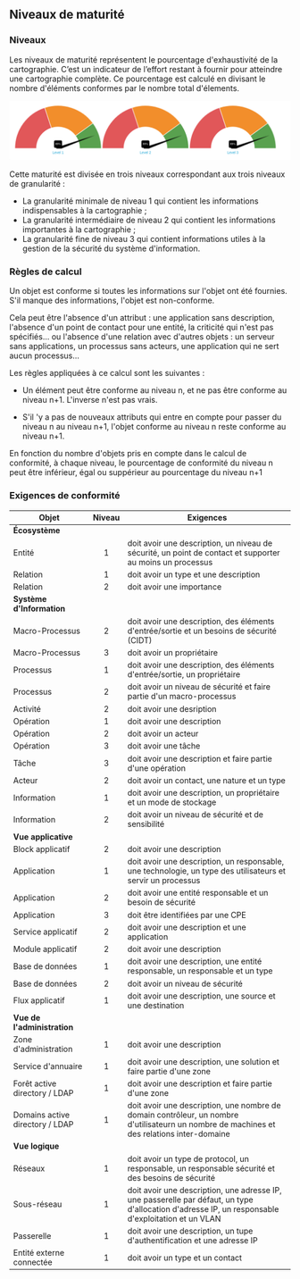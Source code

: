 ## Niveaux de maturité

### Niveaux

Les niveaux de maturité représentent le pourcentage d'exhaustivité de la cartographie.
C’est un indicateur de l’effort restant à fournir pour atteindre une cartographie complète.
Ce pourcentage est calculé en divisant le nombre d'éléments conformes par le nombre total d'élements.

[<img src="images/maturity.png" width="600">](images/maturity.png)

Cette maturité est divisée en trois niveaux correspondant aux trois niveaux de granularité :

* La granularité minimale de niveau 1 qui contient les informations indispensables à la cartographie ;
* La granularité intermédiaire de niveau 2 qui contient les informations importantes à la cartographie ;
* La granularité fine de niveau 3 qui contient informations utiles à la gestion de la sécurité du système d'information.

### Règles de calcul

Un objet est conforme si toutes les informations sur l'objet ont été fournies.
S'il manque des informations, l'objet est non-conforme.

Cela peut être l'absence d'un attribut : une application sans description, l'absence d'un point de contact pour une entité, 
la criticité qui n'est pas spécifiés... ou l'absence d'une relation avec d'autres objets : un serveur sans applications, un processus sans acteurs, 
une application qui ne sert aucun processus...

Les règles appliquées à ce calcul sont les suivantes :

* Un élément peut être conforme au niveau n, et ne pas être conforme au niveau n+1. L'inverse n'est pas vrais.

* S'il 'y a pas de nouveaux attributs qui entre en compte pour passer du niveau n au niveau n+1, l'objet conforme au niveau n reste conforme au niveau n+1.

En fonction du nombre d'objets pris en compte dans le calcul de conformité, à chaque niveau,
le pourcentage de conformité du niveau n peut être inférieur, égal ou suppérieur au pourcentage du niveau n+1

### Exigences de conformité


| Objet | Niveau | Exigences |
|---    |:-:     |---              |
| **Écosystème** | | |
| Entité | 1 | doit avoir une description, un niveau de sécurité, un point de contact et supporter au moins un processus |
| Relation | 1 | doit avoir un type et une description |
| Relation | 2 | doit avoir une importance |
| **Système d'Information** | | |
| Macro-Processus | 2 | doit avoir une description, des éléments d'entrée/sortie et un besoins de sécurité (CIDT) |
| Macro-Processus | 3 | doit avoir un propriétaire |
| Processus | 1 | doit avoir une description, des éléments d'entrée/sortie, un propriétaire  |
| Processus | 2 | doit avoir un niveau de sécurité et faire partie d'un macro-processus |
| Activité | 2 | doit avoir une desription |
| Opération | 1 | doit avoir une description |
| Opération | 2 | doit avoir un acteur |
| Opération | 3 | doit avoir une tâche |
| Tâche | 3 | doit avoir une description et faire partie d'une opération |
| Acteur | 2 | doit avoir un contact, une nature et un type |
| Information | 1 | doit avoir une description, un propriétaire et un mode de stockage |
| Information | 2 | doit avoir un niveau de sécurité et de sensibilité |
| **Vue applicative** | | |
| Block applicatif | 2 | doit avoir une description |
| Application | 1 | doit avoir une description, un responsable, une technologie, un type des utilisateurs et servir un processus |
| Application | 2 | doit avoir une entité responsable et un besoin de sécurité |
| Application | 3 | doit être identifiées par une CPE |
| Service applicatif | 2 | doit avoir une description et une application |
| Module applicatif | 2 | doit avoir une description |
| Base de données | 1 | doit avoir une description, une entité responsable, un responsable et un type |
| Base de données | 2 | doit avoir un niveau de sécurité |
| Flux applicatif | 1 | doit avoir une description, une source et une destination |
| **Vue de l'administration** | | |
| Zone d'administration | 1 | doit avoir une description |
| Service d'annuaire | 1 | doit avoir une description, une solution et faire partie d'une zone |
| Forêt active directory / LDAP | 1 | doit avoir une description et faire partie d'une zone |
| Domains active directory / LDAP | 1 | doit avoir une description, une nombre de domain contrôleur, un nombre d'utilisateurn un nombre de machines et des relations inter-domaine |
| **Vue logique** | | |
| Réseaux | 1 | doit avoir un type de protocol, un responsable, un responsable sécurité et des besoins de sécurité |
| Sous-réseau | 1 | doit avoir une description, une adresse IP, une passerelle par défaut, un type d'allocation d'adresse IP, un responsable d'exploitation et un VLAN |
| Passerelle | 1 | doit avoir une description, un tupe d'authentification et une adresse IP |
| Entité externe connectée | 1 | doit avoir un type et un contact |

